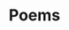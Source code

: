 ---
title: Poems
description: Sometimes I feel I write just for the sake of it
image:

# Badge style
style:
    background: "#edaeda"
    color: "#fff"
---